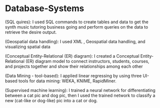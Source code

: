 # Database-Systems 

 (SQL quires): I used SQL commands to create tables and data to get the synth music tutoring business going and perform queries on the data to retrieve the desire output.

(Geospatial data handling): I used XML , Geospatial data handling, and visualizing spatial data

(Conceptual Entity-Relational (ER) diagram): I created a Conceptual Entity-Relational (ER) diagram model to connect instructors, students, courses, and projects together and show their relationships among each other 

 (Data Mining - tool-based): I applied linear regressing by using three UI-based tools for data mining: WEKA, KNIME, RapidMiner. 

(Supervised machine learning): I trained a neural network for differentiating between a cat pic and dog pic, then I used the trained network to classify a new (cat-like or dog-like) pic into a cat or dog.
